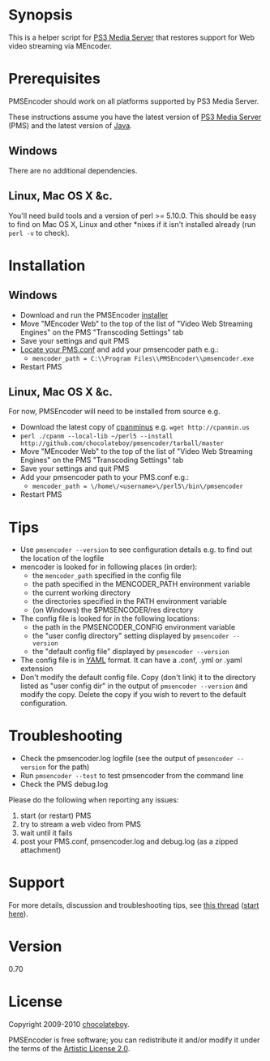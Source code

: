 # Synopsis <a name="Synopsis"></a>

This is a helper script for [PS3 Media Server](http://code.google.com/p/ps3mediaserver/) that restores support for Web video streaming via MEncoder.

# Prerequisites <a name="Prerequisites"></a>

PMSEncoder should work on all platforms supported by PS3 Media Server.

These instructions assume you have the latest version of [PS3 Media Server](http://ps3mediaserver.org/forum/viewtopic.php?f=2&t=3217) (PMS) and the latest version of [Java](http://www.java.com/en/download/index.jsp).

## Windows <a name="Windows"></a>

There are no additional dependencies.

## Linux, Mac OS X &c. <a name="Linux, Mac OS X &c."></a>

You'll need build tools and a version of perl >= 5.10.0. This should be easy to find on Mac OS X, Linux and other *nixes if it isn't installed already (run `perl -v` to check).

# Installation <a name="Installation"></a>

## Windows <a name="Windows"></a>

* Download and run the PMSEncoder [installer](http://cloud.github.com/downloads/chocolateboy/pmsencoder/PMSEncoder-0.70.exe)
* Move "MEncoder Web" to the top of the list of "Video Web Streaming Engines" on the PMS "Transcoding Settings" tab
* Save your settings and quit PMS
* [Locate your PMS.conf](http://ps3mediaserver.org/forum/viewtopic.php?f=2&t=5301) and add your pmsencoder path e.g.:
  * `mencoder_path = C:\\Program Files\\PMSEncoder\\pmsencoder.exe`
* Restart PMS

## Linux, Mac OS X &c. <a name="Unix"></a>

For now, PMSEncoder will need to be installed from source e.g.

* Download the latest copy of [cpanminus](http://github.com/miyagawa/cpanminus) e.g. `wget http://cpanmin.us`
* `perl ./cpanm --local-lib ~/perl5 --install http://github.com/chocolateboy/pmsencoder/tarball/master`
* Move "MEncoder Web" to the top of the list of "Video Web Streaming Engines" on the PMS "Transcoding Settings" tab
* Save your settings and quit PMS
* Add your pmsencoder path to your PMS.conf e.g.:
  * `mencoder_path = \/home\/<username>\/perl5\/bin\/pmsencoder`
* Restart PMS

# Tips <a name="Tips"></a>
* Use `pmsencoder --version` to see configuration details e.g. to find out the location of the logfile
* mencoder is looked for in following places (in order):
  * the `mencoder_path` specified in the config file
  * the path specified in the MENCODER_PATH environment variable
  * the current working directory
  * the directories specified in the PATH environment variable
  * (on Windows) the $PMSENCODER/res directory
* The config file is looked for in the following locations:
  * the path in the PMSENCODER_CONFIG environment variable
  * the "user config directory" setting displayed by `pmsencoder --version`
  * the "default config file" displayed by `pmsencoder --version`
* The config file is in [YAML](http://en.wikipedia.org/wiki/YAML) format. It can have a .conf, .yml or .yaml extension
* Don't modify the default config file. Copy (don't link) it to the directory listed as "user config dir" in the output of `pmsencoder --version` and modify the copy. Delete the copy if you wish to revert to the default configuration.

# Troubleshooting <a name="Troubleshooting"></a>
* Check the pmsencoder.log logfile (see the output of `pmsencoder --version` for the path)
* Run `pmsencoder --test` to test pmsencoder from the command line
* Check the PMS debug.log

Please do the following when reporting any issues:

1. start (or restart) PMS
2. try to stream a web video from PMS
3. wait until it fails
4. post your PMS.conf, pmsencoder.log and debug.log (as a zipped attachment)

# Support <a name="Support"></a>

For more details, discussion and troubleshooting tips, see [this thread](http://ps3mediaserver.org/forum/viewtopic.php?f=6&t=5002) ([start here](http://ps3mediaserver.org/forum/viewtopic.php?f=6&t=5002#p22479)).

# Version <a name="Version"></a>

0.70

# License <a name="License"></a>

Copyright 2009-2010 [chocolateboy](mailto:chocolate@cpan.org).

PMSEncoder is free software; you can redistribute it and/or modify it under the terms of the [Artistic License 2.0](http://www.opensource.org/licenses/artistic-license-2.0.php).
